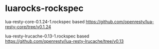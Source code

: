 # luarocks-rockspec

lua-resty-core-0.1.24-1.rockspec   based  https://github.com/openresty/lua-resty-core/tree/v0.1.24

lua-resty-lrucache-0.13-1.rockspec based https://github.com/openresty/lua-resty-lrucache/tree/v0.13